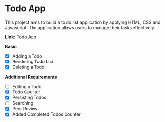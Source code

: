 # Todo App

This project aims to build a to do list application by applying HTML, CSS and Javascript.  The application allows users to manage their tasks effectively.

**Link:** [Todo App](https://faizans-todo-app.vercel.app/)

**Basic**
- [x] Adding a Todo
- [x] Rendering Todo List
- [x] Deleting a Todo

**Additional Requirements**
- [ ] Editing a Todo
- [x] Todo Counter
- [x] Persisting Todos
- [ ] Searching
- [x] Peer Review
- [x] Added Completed Todos Counter
